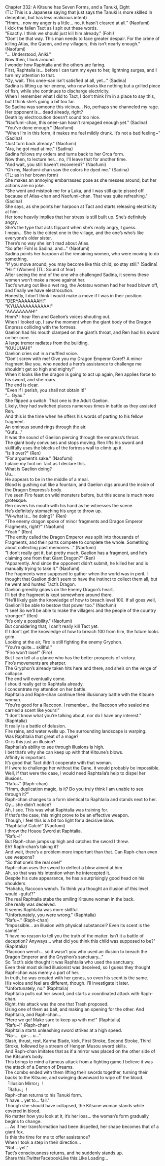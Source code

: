 <br/>
Chapter 332: A Kitsune has Seven Forms, and a Tanuki, Eight<br/>
(TL: This is a Japanese saying that just says the Tanuki is more skilled in deception, but has less malicious intent)<br/>
"Hmm… now my anger is a little… no, it hasn’t cleared at all." (Naofumi)<br/>
I kick the fallen Tact as I spit out these words.<br/>
"Exactly. I think we should just kill him already." (Fohl)<br/>
"Don’t be that way. This man needs to face greater despair. For the crime of killing Atlas, the Queen, and my villagers, this isn’t nearly enough." (Naofumi)<br/>
"… Understood, Aniki."<br/>
Now then, I look around.<br/>
I wonder how Raphtalia and the others are faring.<br/>
First, Raphtalia is… before I can turn my eyes to her, lightning surges, and I turn my attention to that.<br/>
"Oy, wait. This onee-san isn’t satisfied at all, yet…" (Sadina)<br/>
Sadina is lifting up her enemy, who now looks like nothing but a grilled piece of fish, while she continues to discharge electricity.<br/>
When I remember what I did to Tact, I don’t think I’m in a place to say this, but I think she’s going a bit too far.<br/>
So Sadina was someone this vicious… No, perhaps she channeled my rage.<br/>
Her opponent is… dead already, right?<br/>
Death by electrocution doesn’t sound too nice.<br/>
"Naofumi-chan, this onee-san hasn’t rampaged enough yet." (Sadina)<br/>
"You’ve done enough." (Naofumi)<br/>
"When I’m in this form, it makes me feel mildly drunk. It’s not a bad feeling~" (Sadina)<br/>
"Just turn back already." (Naofumi)<br/>
"Ara, he got mad at me." (Sadina)<br/>
Sadina follows my orders and turns back to her Orca form.<br/>
Now then, to lecture her… no, I’ll leave that for another time.<br/>
"And wait, you still haven’t recovered?" (Naofumi)<br/>
"Oh my, Naofumi-chan saw the colors he dyed me." (Sadina)<br/>
(TL: as in her brown form)<br/>
She makes an annoying embarrassed pose as she messes around, but her actions are no joke.<br/>
"She went and mistook me for a Luka, and I was still quite pissed off because of Atlas-chan and Naofumi-chan. That was quite refreshing." (Sadina)<br/>
She says, as she points her harpoon at Tact and starts releasing electricity at him.<br/>
Her tone heavily implies that her stress is still built up. She’s definitely angry.<br/>
She’s the type that acts flippant when she’s really angry, I guess.<br/>
I mean… She is the oldest one in the village, and the one’s who’s like everyone’s older sister.<br/>
There’s no way she isn’t mad about Atlas.<br/>
"So after Fohl is Sadina, and…" (Naofumi)<br/>
Sadina points her harpoon at the remaining women, who were moving to do something.<br/>
"If you move around, you may become like this child, so stay still." (Sadina)<br/>
"Hii!" (Women) (TL: Sound of fear)<br/>
After seeing the end of the one who challenged Sadina, it seems these women won’t make a move against her.<br/>
Tact’s wrung out like a wet rag, the Aotatsu women had her head blown off, and finally we have electrocution.<br/>
Honestly, I don’t think I would make a move if I was in their position.<br/>
"DERYAAAAAAAH!"<br/>
"KYUAAAAAAAAAAA!"<br/>
"AAAAAAAAH!"<br/>
Hmm? I hear Ren and Gaelion’s voices shouting out.<br/>
When I looked up, I saw the moment when the giant body of the Dragon Empress colliding with the fortress.<br/>
Gaelion had his mouth clamped on the giant’s throat, and Ren had his sword on her core.<br/>
A large tremor radiates from the building.<br/>
"KUUUUAH!"<br/>
Gaelion cries out in a muffled voice.<br/>
"Don’t screw with me! Give you my Dragon Emperor Core!? A minor fragment like you, who needed a hero’s assistance to challenge me shouldn’t get so high and mighty!"<br/>
When it looks like the dragon is going to act up again, Ren applies force to his sword, and she roars.<br/>
The end is clear.<br/>
"Even if I perish, you shall not obtain it!"<br/>
"… Gyau."<br/>
She flipped a switch. That one is the Adult Gaelion.<br/>
Likely, they had switched places numerous times in battle as they assisted Ren.<br/>
And this is the time when he offers his words of parting to his fellow fragment.<br/>
An ominous sound rings through the air.<br/>
"Gufu…"<br/>
It was the sound of Gaelion piercing through the empress’s throat.<br/>
The giant body convulses and stops moving. Ren lifts his sword and skillfully uses the blocks of the fortress wall to climb up it.<br/>
"Is it over?" (Ren)<br/>
"For argument’s sake." (Naofumi)<br/>
I place my foot on Tact as I declare this.<br/>
What is Gaelion doing?<br/>
Uu…<br/>
He appears to be in the middle of a meal.<br/>
Blood is gushing out like a fountain, and Gaelion digs around the inside of the Dragon Empress’s body.<br/>
I’ve seen Firo feast on wild monsters before, but this scene is much more grotesque.<br/>
Ren covers his mouth with his hand as he witnesses the scene.<br/>
He’s definitely stomaching his urge to throw up.<br/>
"W-what is… he doing?" (Ren)<br/>
"The enemy dragon spoke of minor fragments and Dragon Emperor Fragments, right?" (Naofumi)<br/>
"Yeah." (Ren)<br/>
"The entity called the Dragon Emperor was split into thousands of Fragments, and their parts compete to complete the whole. Something about collecting past memories…" (Naofumi)<br/>
"I don’t really get it, but pretty much, Gaelion has a fragment, and he’s claiming one from that Giant Dragon?" (Ren)<br/>
"Apparently. And since the opponent didn’t submit, he killed her and is manually trying to take it." (Naofumi)<br/>
The fragments were supposed to gather when the world was in peril. I thought that Gaelion didn’t seem to have the instinct to collect them all, but he went and hunted Tact’s Dragon.<br/>
Gaelion greedily gnaws on the Enemy Dragon’s heart.<br/>
I’ll bet the fragment is kept somewhere around there.<br/>
"He’ll likely gain the knowledge of how to breach level 100. If all goes well, Gaelion’ll be able to bestow that power too." (Naofumi)<br/>
"I see! So we’ll be able to make the villagers and the people of the country stronger!" (Ren)<br/>
"It’s only a possibility." (Naofumi)<br/>
But considering that, I can’t really kill Tact yet.<br/>
If I don’t get the knowledge of how to breach 100 from him, the future looks grim.<br/>
Looking at the air, Firo is still fighting the enemy Gryphon.<br/>
"You’re quite… skillful."<br/>
"Firo won’t lose!" (Firo)<br/>
But I can tell at a glance who has the better prospects of victory.<br/>
Firo’s movements are sharper.<br/>
The Gryphon’s already taken hits here and there, and she’s on the verge of collapse.<br/>
The end will eventually come.<br/>
I should really get to Raphtalia already.<br/>
I concentrate my attention on her battle.<br/>
Raphtalia and Raph-chan continue their illusionary battle with the Kitsune woman.<br/>
"You’re good for a Raccoon. I remember… the Raccoon who sealed me carried a scent like yours!"<br/>
"I don’t know what you’re talking about, nor do I have any interest." (Raphtalia)<br/>
It really is a battle of delusion.<br/>
Fire rains, and water wells up. The surrounding landscape is warping.<br/>
Was Raphtalia that great of a mage?<br/>
Or is this just an illusion?<br/>
Raphtalia’s ability to see through illusions is high.<br/>
I bet that’s why she can keep up with that Kitsune’s blows.<br/>
Affinity is important.<br/>
It’s good that Tact didn’t cooperate with that woman.<br/>
If I were to challenge her without the Cane, it would probably be impossible.<br/>
Well, if that were the case, I would need Raphtalia’s help to dispel her illusions.<br/>
"Rafu~" (Raph-chan)<br/>
"Hmm, duplication magic, is it? Do you truly think I am unable to see through it?"<br/>
Raph-chan changes to a form identical to Raphtalia and stands next to her.<br/>
Oy… she didn’t notice?<br/>
Ah, I see. This was what Raphtalia was training for.<br/>
If that’s the case, this might prove to be an effective weapon.<br/>
Though, I feel this is a bit too light for a decisive blow.<br/>
"Raphtalia! Catch!" (Naofumi)<br/>
I throw the Houou Sword at Raphtalia.<br/>
"Rafu~!"<br/>
But Raph-chan jumps up high and catches the sword I threw.<br/>
Eh? Raph-chan’s taking it?<br/>
And wait, there’s a problem more important than that. Can Raph-chan even use weapons?<br/>
"So that one’s the real one!"<br/>
Raph-chan uses the sword to deflect a blow aimed at him.<br/>
Ah, so that was his intention when he intercepted it.<br/>
Despite his cute appearance, he has a surprisingly good head on his shoulders.<br/>
"Hahaha, Raccoon wench. To think you thought an illusion of this level would -gufu!?"<br/>
The real Raphtalia stabs the smiling Kitsune woman in the back.<br/>
She really was deceived.<br/>
It seems Raphtalia was more skillful.<br/>
"Unfortunately, you were wrong." (Raphtalia)<br/>
"Rafu~." (Raph-chan)<br/>
"Impossible… an illusion with physical substance!? Even its scent is the same!"<br/>
"I have no reason to tell you the truth of the matter. Isn’t it a battle of deception? Anyways… what did you think this child was supposed to be?" (Raphtalia)<br/>
"Raccoon wench… so it wasn’t you who used an illusion to breach the Dragon Emperor and the Gryphon’s sanctuary…"<br/>
So Tact’s side thought it was Raphtalia who used the sanctuary.<br/>
Even their most skilled illusionist was deceived, so I guess they thought Raph-chan was merely a part of her.<br/>
In truth, he was created with her genes, so even his scent is the same.<br/>
His voice and feel are different, though. I’ll investigate it later.<br/>
"Unfortunately, no." (Raphtalia)<br/>
Raphtalia pulls out her sword, and starts a coordinated attack with Raph-chan.<br/>
Right, this attack was the one that Trash proposed.<br/>
Using one of them as bait, and making an opening for the other. And Raphtalia, and Raph-chan…<br/>
"Here we go! Make sure to keep up with me!" (Raphtalia)<br/>
"Rafu~!" (Raph-chan)<br/>
Raphtalia starts unleashing sword strikes at a high speed.<br/>
"Na-…  gu-… u…"<br/>
Slash, thrust, rest, Karma Blade, kick, First Stroke, Second Stroke, Third Stroke, followed by a stream of Hengen Musou sword skills.<br/>
And Raph-chan imitates that as if a mirror was placed on the other side of the Kitsune’s body.<br/>
This brings to mind a famous attack from a fighting game.I believe it was the attack of a Demon of Dreams.<br/>
The combo ended with them lifting their swords together, turning their backs to the Kitsune, and swinging downward to wipe off the blood.<br/>
「Illusion Mirror」!<br/>
「Rafu~」!<br/>
Raph-chan returns to his Tanuki form.<br/>
"I have… yet to… fall."<br/>
Though she should have collapsed, the Kitsune woman stands while covered in blood.<br/>
No matter how you look at it, it’s her loss… the woman’s form gradually begins to change.<br/>
… As if her transformation had been dispelled, her shape becomes that of a giant fox.<br/>
Is this the time for me to offer assistance?<br/>
When I took a step in their direction…<br/>
"Not… yet."<br/>
Tact’s consciousness returns, and he suddenly stands up.<br/>
Share this:TwitterFacebookLike this:Like Loading... <br/>
